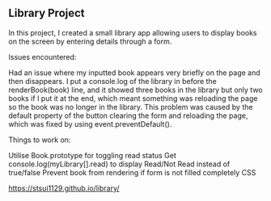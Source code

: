 Library Project
---
In this project, I created a small library app allowing users to display books on the screen by entering details through a form.

Issues encountered:

Had an issue where my inputted book appears very briefly on the page and then disappears. I put a console.log of the library in before the renderBook(book) line, and it showed three books in the library but only two books if I put it at the end, which meant something was reloading the page so the book was no longer in the library. This problem was caused by the default property of the button clearing the form and reloading the page, which was fixed by using event.preventDefault().

Things to work on:

Utilise Book.prototype for toggling read status
Get console.log(myLibrary[].read) to display Read/Not Read instead of true/false
Prevent book from rendering if form is not filled completely
CSS

https://stsui1129.github.io/library/
